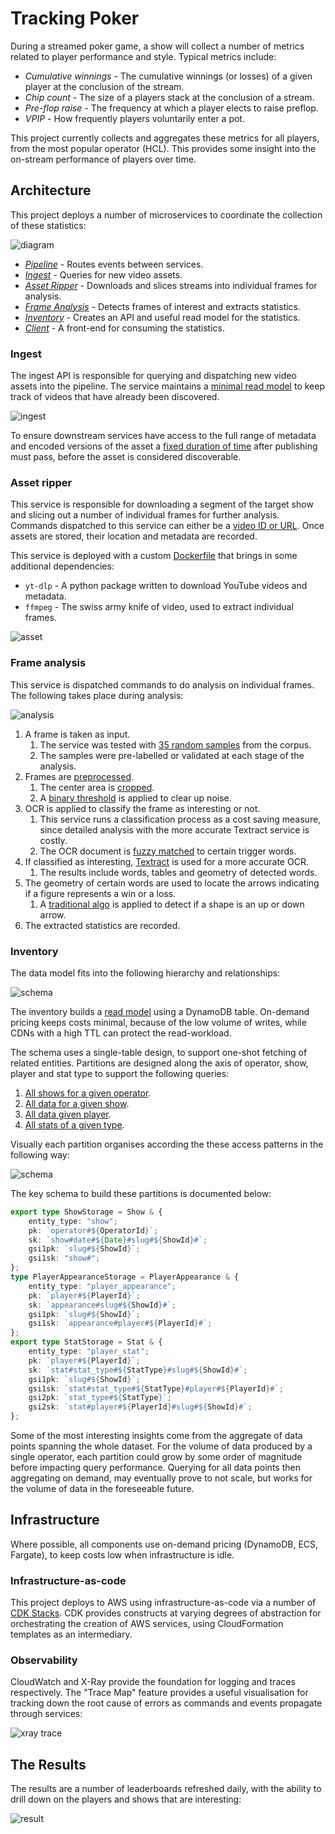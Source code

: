 # Tracking Poker

During a streamed poker game, a show will collect a number of metrics related to player performance and style. Typical
metrics include:

-   _Cumulative winnings_ - The cumulative winnings (or losses) of a given player at the conclusion of the stream.
-   _Chip count_ - The size of a players stack at the conclusion of a stream.
-   _Pre-flop raise_ - The frequency at which a player elects to raise preflop.
-   _VPIP_ - How frequently players voluntarily enter a pot.

This project currently collects and aggregates these metrics for all players, from the most popular operator (HCL). This
provides some insight into the on-stream performance of players over time.

## Architecture

This project deploys a number of microservices to coordinate the collection of these statistics:

![diagram](./docs/img/arch.png)

-   _[Pipeline](./pipeline/src/index.ts)_ - Routes events between services.
-   _[Ingest](./ingest/src/)_ - Queries for new video assets.
-   _[Asset Ripper](./asset-ripper/src/)_ - Downloads and slices streams into individual frames for analysis.
-   _[Frame Analysis](./frame-analysis/src)_ - Detects frames of interest and extracts statistics.
-   _[Inventory](./inventory/src)_ - Creates an API and useful read model for the statistics.
-   _[Client](./client/)_ - A front-end for consuming the statistics.

### Ingest

The ingest API is responsible for querying and dispatching new video assets into the pipeline. The service maintains
a [minimal read model](./ingest/src/projection/handler.ts) to keep track of videos that have already been discovered.

![ingest](./docs/img/ingest-buffer.png)

To ensure downstream services have access to the full range of metadata and encoded versions of the asset
a [fixed duration of time](./ingest/src/youtube/fetchRecentVideoIds.ts) after publishing must pass, before the asset is
considered discoverable.

### Asset ripper

This service is responsible for downloading a segment of the target show and slicing out a number of individual frames
for further analysis. Commands dispatched to this service can either be a [video ID or URL](./asset-ripper/src/api.ts).
Once assets are stored, their location and metadata are recorded.

This service is deployed with a custom [Dockerfile](./asset-ripper/Dockerfile) that brings in some additional
dependencies:

-   `yt-dlp` - A python package written to download YouTube videos and metadata.
-   `ffmpeg` - The swiss army knife of video, used to extract individual frames.

![asset](./docs/img/example-rip.png)

### Frame analysis

This service is dispatched commands to do analysis on individual frames. The following takes place during
analysis:

![analysis](./docs/img/analysis.png)

1. A frame is taken as input.
    1. The service was tested with [35 random samples](./frame-analysis/src/__fixtures__/frames/) from the corpus.
    2. The samples were pre-labelled or validated at each stage of the analysis.
2. Frames are [preprocessed](./frame-analysis/src/preprocess/).
    1. The center area
       is [cropped](./frame-analysis/src/preprocess/__image_snapshots__/crop-middle-test-ts-crop-middle-crop-middle-of-0-pty-2-kp-rc-cw-3-jpg-1-snap.png).
    2. A [binary threshold](./frame-analysis/src/preprocess/__image_snapshots__/threshold-test-ts-crop-middle-crop-middle-of-0-pty-2-kp-rc-cw-3-jpg-1-snap.png)
       is applied to clear up noise.
3. OCR is applied to classify the frame as interesting or not.
    1. This service runs a classification process as a cost saving measure, since detailed analysis with the more
       accurate Textract service is costly.
    2. The OCR document is [fuzzy matched](./frame-analysis/src/classify/triggerWordsFoundInDocument.ts) to certain
       trigger words.
4. If classified as interesting, [Textract](https://aws.amazon.com/textract/) is used for a more accurate OCR.
    1. The results include words, tables and geometry of detected words.
5. The geometry of certain words are used to locate the arrows indicating if a figure represents a win or a loss.
    1. A [traditional algo](./frame-analysis/src/stats/up-down/) is applied to detect if a shape is an up or down arrow.
6. The extracted statistics are recorded.

### Inventory

The data model fits into the following hierarchy and relationships:

![schema](./docs/img/schema.png)

The inventory builds a [read model](./inventory/src/projection/entity) using a DynamoDB table. On-demand pricing keeps
costs minimal, because of the low volume of writes, while CDNs with a high TTL can protect the read-workload.

The schema uses a single-table design, to support one-shot fetching of related entities. Partitions are designed along
the axis of operator, show, player and stat type to support the following queries:

1. [All shows for a given operator](./inventory/src/projection/queries/allShows.ts).
2. [All data for a given show](./inventory/src/projection/queries/allDataForShow.ts).
3. [All data given player](./inventory/src/projection/queries/allDataForPlayer.ts).
4. [All stats of a given type](./inventory/src/projection/queries/allStatsOfType.ts).

Visually each partition organises according the these access patterns in the following way:

![schema](./docs/img/partitions.png)

The key schema to build these partitions is documented below:

```typescript
export type ShowStorage = Show & {
    entity_type: "show";
    pk: `operator#${OperatorId}`;
    sk: `show#date#${Date}#slug#${ShowId}#`;
    gsi1pk: `slug#${ShowId}`;
    gsi1sk: "show#";
};
type PlayerAppearanceStorage = PlayerAppearance & {
    entity_type: "player_appearance";
    pk: `player#${PlayerId}`;
    sk: `appearance#slug#${ShowId}#`;
    gsi1pk: `slug#${ShowId}`;
    gsi1sk: `appearance#player#${PlayerId}#`;
};
export type StatStorage = Stat & {
    entity_type: "player_stat";
    pk: `player#${PlayerId}`;
    sk: `stat#stat_type#${StatType}#slug#${ShowId}#`;
    gsi1pk: `slug#${ShowId}`;
    gsi1sk: `stat#stat_type#${StatType}#player#${PlayerId}#`;
    gsi2pk: `stat_type#${StatType}`;
    gsi2sk: `stat#player#${PlayerId}#slug#${ShowId}#`;
};
```

Some of the most interesting insights come from the aggregate of data points spanning the whole dataset. For the
volume of data produced by a single operator, each partition could grow by some order of magnitude before impacting
query performance. Querying for all data points then aggregating on demand, may eventually prove to not scale, but works
for the volume of data in the foreseeable future.

## Infrastructure

Where possible, all components use on-demand pricing (DynamoDB, ECS, Fargate), to keep costs low when infrastructure is
idle.

### Infrastructure-as-code

This project deploys to AWS using infrastructure-as-code via a number of [CDK Stacks](./infra/lib/). CDK provides
constructs at varying degrees of abstraction for orchestrating the creation of AWS services, using CloudFormation
templates as an intermediary.

### Observability

CloudWatch and X-Ray provide the foundation for logging and traces respectively. The "Trace Map" feature provides
a useful visualisation for tracking down the root cause of errors as commands and events propagate through services:

![xray trace](./docs/img/xray.png)

## The Results

The results are a number of leaderboards refreshed daily, with the ability to drill down on the players and shows that are
interesting:

![result](./docs/img/result.png)
